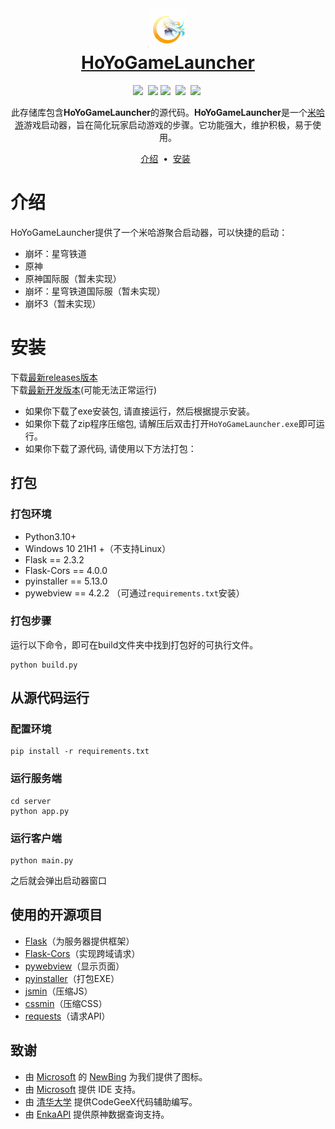 <h1 align="center">
  <img src="images\icon.png" width="64px" height="64px">
  <br>
  <a href="https://github.com/moyanj/HoYoGameLauncher">
    HoYoGameLauncher
  </a>
</h1>
<p align="center">
    <a target="_blank" href="https://github.com/moyanj"><img src="https://img.shields.io/badge/github-moyanj-brightgreen.svg"/></a>&nbsp;
    <a href="https://github.com/psf/black"><img src="https://img.shields.io/badge/Code%20Style-black-000000.svg"/></a>
    <a target="_blank" ><img src="https://img.shields.io/badge/License-BSD-brightgreen.svg" /></a>&nbsp;
    <a target="_blank" ><img src="https://img.shields.io/github/languages/top/moyanj/HoYoGameLauncher.svg" /></a>&nbsp;
    <a target="_blank" ><img src="https://img.shields.io/github/commit-activity/t/moyanj/HoYoGameLauncher" /></a>&nbsp;
</p>
<p align="center">
  此存储库包含<strong>HoYoGameLauncher</strong>的源代码。<strong>HoYoGameLauncher</strong>是一个<a href="https://www.mihoyo.com">米哈游</a>游戏启动器，旨在简化玩家启动游戏的步骤。它功能强大，维护积极，易于使用。
</p>

<p align="center">
<a href="#介绍">介绍</a> &nbsp;&bull;&nbsp;
<a href="#安装">安装</a> &nbsp;<!--&bull;&nbsp;
 <a href="https://github.com/moyanj/HoYoGameLauncher/dev.md">开发文档</a> -->
</p>

# 介绍
HoYoGameLauncher提供了一个米哈游聚合启动器，可以快捷的启动：
- 崩坏：星穹铁道
- 原神
- 原神国际服（暂未实现）
- 崩坏：星穹铁道国际服（暂未实现）
- 崩坏3（暂未实现）


# 安装
下载[最新releases版本](https://github.com/moyanj/HoYoGameLauncher/releases/latest)<br/>
下载[最新开发版本](https://github.com/moyanj/HoYoGameLauncher/actions/workflows/package.yml)(可能无法正常运行)<br/>

- 如果你下载了exe安装包, 请直接运行，然后根据提示安装。<br/>
- 如果你下载了zip程序压缩包, 请解压后双击打开`HoYoGameLauncher.exe`即可运行。<br/>
- 如果你下载了源代码, 请使用以下方法打包：<br/>
## 打包
### 打包环境
- Python3.10+
- Windows 10 21H1 +（不支持Linux）
- Flask == 2.3.2
- Flask-Cors == 4.0.0
- pyinstaller == 5.13.0
- pywebview == 4.2.2
（可通过`requirements.txt`安装）
### 打包步骤
运行以下命令，即可在build文件夹中找到打包好的可执行文件。

```shell
python build.py
```
## 从源代码运行
### 配置环境

```shell
pip install -r requirements.txt
```

### 运行服务端

```shell
cd server
python app.py
```

### 运行客户端

```
python main.py
```

之后就会弹出启动器窗口
## 使用的开源项目
- [Flask](https://github.com/pallets/flask)（为服务器提供框架）
- [Flask-Cors](https://github.com/corydolphin/flask-cors)（实现跨域请求）
- [pywebview](https://github.com/r0x0r/pywebview)（显示页面）
- [pyinstaller](https://github.com/pyinstaller/pyinstaller)（打包EXE）
- [jsmin](https://github.com/tikitu/jsmin)（压缩JS）
- [cssmin](https://github.com/mir-rs/cssmin)（压缩CSS）
- [requests](https://github.com/psf/requests)（请求API）

## 致谢
- 由 [Microsoft](https://www.microsoft.com/) 的 [NewBing](https://www.bing.com/new) 为我们提供了图标。
- 由 [Microsoft](https://code.visualstudio.com/) 提供 IDE 支持。
- 由 [清华大学](https://github.com/THUDM) 提供CodeGeeX代码辅助编写。
- 由 [EnkaAPI](https://enka.network/) 提供原神数据查询支持。
